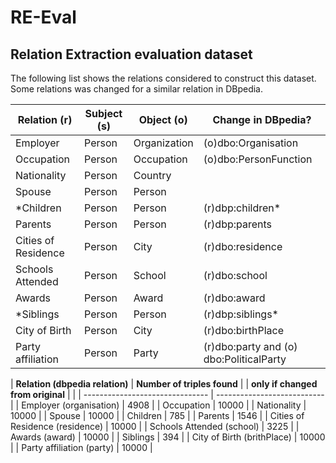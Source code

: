 # RE-Eval
## Relation Extraction evaluation dataset 

The following list shows the relations considered to construct this dataset. Some relations was changed for a similar relation in DBpedia.

| **Relation (r)**         | **Subject (s)**       | **Object (o)**    | **Change in DBpedia?** |  
| -----------         | -------------       | ----------    | ----------------- |
| Employer            | Person              |	Organization  | (o)dbo:Organisation |
| Occupation          | Person              | Occupation    | (o)dbo:PersonFunction |
| Nationality         | Person              | Country       | |
| Spouse              | Person              |	Person        | |
| *Children            | Person              |	Person        | (r)dbp:children*|
| Parents             | Person              |	Person        | (r)dbp:parents | 
| Cities of Residence | Person              |	City          | (r)dbo:residence |    
| Schools Attended    | Person              |	School        | (r)dbo:school |
| Awards              | Person              |	Award         | (r)dbo:award |
| *Siblings            | Person              |	Person        | (r)dbp:siblings*|    
| City of Birth       | Person              | City          | (r)dbo:birthPlace |  
| Party affiliation   | Person              | Party         | (r)dbo:party and (o) dbo:PoliticalParty |

| **Relation (dbpedia relation)**   | **Number of triples found** |
| **only if changed from original** |                             |
| -------------------------------   | --------------------------- |
| Employer (organisation)         | 4908 |
| Occupation                      | 10000 |
| Nationality                     | 10000 |
| Spouse                          | 10000 |
| Children                        | 785 |
| Parents                         | 1546 |
| Cities of Residence (residence) | 10000 |
| Schools Attended (school)       | 3225 |
| Awards (award)                  | 10000 |
| Siblings                        | 394 |
| City of Birth (brithPlace)      | 10000 |
| Party affiliation (party)       | 10000 |

